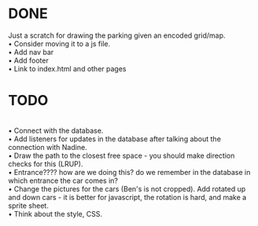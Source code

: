 # DONE

Just a scratch for drawing the parking given an encoded grid/map.
<br>• Consider moving it to a js file.
<br>• Add nav bar
<br>• Add footer
<br>• Link to index.html and other pages

# TODO

<br> • Connect with the database.
<br> • Add listeners for updates in the database after talking about the connection with Nadine.
<br> • Draw the path to the closest free space - you should make direction checks for this (LRUP).
<br> • Entrance???? how are we doing this? do we remember in the database in which entrance the car comes in?
<br> • Change the pictures for the cars (Ben's is not cropped). Add rotated up and down cars - it is better for javascript, the rotation is hard, and make a sprite sheet.
<br> • Think about the style, CSS.
